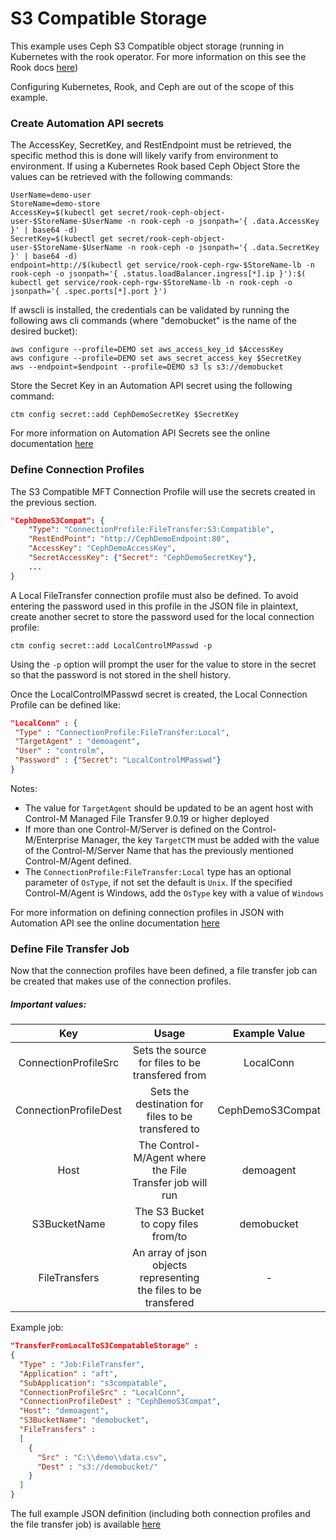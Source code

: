 # S3 Compatible Storage
This example uses Ceph S3 Compatible object storage (running in Kubernetes with the rook operator. For more information on this see the Rook docs [here](https://rook.io/docs/rook/v1.0/ceph-object.html))  

Configuring Kubernetes, Rook, and Ceph are out of the scope of this example.

### Create Automation API secrets
The AccessKey, SecretKey, and RestEndpoint must be retrieved, the specific method this is done will likely varify from environment to environment. If using a Kubernetes Rook based Ceph Object Store the values can be retrieved with the following commands:  

```shell
UserName=demo-user
StoreName=demo-store
AccessKey=$(kubectl get secret/rook-ceph-object-user-$StoreName-$UserName -n rook-ceph -o jsonpath='{ .data.AccessKey }' | base64 -d)
SecretKey=$(kubectl get secret/rook-ceph-object-user-$StoreName-$UserName -n rook-ceph -o jsonpath='{ .data.SecretKey }' | base64 -d)
endpoint=http://$(kubectl get service/rook-ceph-rgw-$StoreName-lb -n rook-ceph -o jsonpath='{ .status.loadBalancer.ingress[*].ip }'):$( kubectl get service/rook-ceph-rgw-$StoreName-lb -n rook-ceph -o jsonpath='{ .spec.ports[*].port }')
```

If awscli is installed, the credentials can be validated by running the following aws cli commands (where "demobucket" is the name of the desired bucket):  

```shell
aws configure --profile=DEMO set aws_access_key_id $AccessKey
aws configure --profile=DEMO set aws_secret_access_key $SecretKey
aws --endpoint=$endpoint --profile=DEMO s3 ls s3://demobucket
```

Store the Secret Key in an Automation API secret using the following command:

```shell
ctm config secret::add CephDemoSecretKey $SecretKey
```

For more information on Automation API Secrets see the online documentation [here](https://docs.bmc.com/docs/display/workloadautomation/API+Code+Reference+-+Secrets+in+Code)

### Define Connection Profiles
The S3 Compatible MFT Connection Profile will use the secrets created in the previous section.
```json
"CephDemoS3Compat": {
    "Type": "ConnectionProfile:FileTransfer:S3:Compatible",
    "RestEndPoint": "http://CephDemoEndpoint:80",
    "AccessKey": "CephDemoAccessKey",
    "SecretAccessKey": {"Secret": "CephDemoSecretKey"},
    ...
}
```

A Local FileTransfer connection profile must also be defined. To avoid entering the password used in this profile in the JSON file in plaintext, create another secret to store the password used for the local connection profile:

```shell
ctm config secret::add LocalControlMPasswd -p
```

Using the `-p` option will prompt the user for the value to store in the secret so that the password is not stored in the shell history.

Once the LocalControlMPasswd secret is created, the Local Connection Profile can be defined like:
```json
"LocalConn" : {
 "Type" : "ConnectionProfile:FileTransfer:Local",
 "TargetAgent" : "demoagent",
 "User" : "controlm",
 "Password" : {"Secret": "LocalControlMPasswd"}
}
```

Notes:
* The value for `TargetAgent` should be updated to be an agent host with Control-M Managed File Transfer 9.0.19 or higher deployed
* If more than one Control-M/Server is defined on the Control-M/Enterprise Manager, the key `TargetCTM` must be added with the value of the Control-M/Server Name that has the previously mentioned Control-M/Agent defined.
* The `ConnectionProfile:FileTransfer:Local` type has an optional parameter of `OsType`, if not set the default is `Unix`. If the specified Control-M/Agent is Windows, add the `OsType` key with a value of `Windows`

For more information on defining connection profiles in JSON with Automation API see the online documentation [here](https://docs.bmc.com/docs/display/workloadautomation/API+Code+Reference+-+Connection+Profiles)

### Define File Transfer Job
Now that the connection profiles have been defined, a file transfer job can be created that makes use of the connection profiles.
##### Important values:
| Key  | Usage  | Example Value  |
| :------------: | :------------: | :------------: |
| ConnectionProfileSrc  | Sets the source for files to be transfered from  | LocalConn  |
| ConnectionProfileDest  | Sets the destination for files to be transfered to  | CephDemoS3Compat  |
| Host  | The Control-M/Agent where the File Transfer job will run  | demoagent  |
| S3BucketName  | The S3 Bucket to copy files from/to  | demobucket  |
| FileTransfers  | An array of json objects representing the files to be transfered  | -  |

Example job:
```json
"TransferFromLocalToS3CompatableStorage" :
{
  "Type" : "Job:FileTransfer",
  "Application" : "aft",
  "SubApplication": "s3compatable",
  "ConnectionProfileSrc" : "LocalConn",
  "ConnectionProfileDest" : "CephDemoS3Compat",
  "Host": "demoagent",
  "S3BucketName": "demobucket",
  "FileTransfers" :
  [
    {
      "Src" : "C:\\demo\\data.csv",
      "Dest" : "s3://demobucket/"
    }
  ]
}
```
The full example JSON definition (including both connection profiles and the file transfer job) is available [here](./mft-s3-compat.json)
